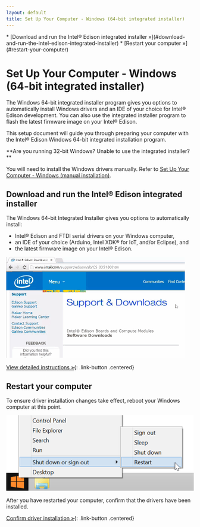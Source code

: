 ```yaml
---
layout: default
title: Set Up Your Computer - Windows (64-bit integrated installer)
---
```


<div id="toc" markdown="1">
* [Download and run the Intel® Edison integrated installer »](#download-and-run-the-intel-edison-integrated-installer)
* [Restart your computer »](#restart-your-computer)
</div>

# Set Up Your Computer - Windows (64-bit integrated installer)

The Windows 64-bit integrated installer program gives you options to automatically install Windows drivers and an IDE of your choice for Intel® Edison development. You can also use the integrated installer program to flash the latest firmware image on your Intel® Edison.

This setup document will guide you through preparing your computer with the Intel® Edison Windows 64-bit integrated installation program.

<div class="callout info" markdown="1">
**Are you running 32-bit Windows? Unable to use the integrated installer?**

You will need to install the Windows drivers manually. Refer to [Set Up Your Computer - Windows (manual installation)](index.html). 
</div>

<!-- <div class="related-videos" class="callout video">
[Intel Edison: Set Up Your Computer - Windows Integrated Installer (preview video)](https://drive.google.com/open?id=0B6gHgawzKtxCejNuYjc3a216X3M&authuser=0)
</div> -->


## Download and run the Intel® Edison integrated installer

<div class="tldr" markdown="1">
The Windows 64-bit Integrated Installer gives you options to automatically install:

* Intel® Edison and FTDI serial drivers on your Windows computer,
* an IDE of your choice (Arduino, Intel XDK® for IoT, and/or Eclipse), and
* the latest firmware image on your Intel® Edison.
</div>

[![Animated gif: installing Intel® Edison drivers using integrated installer](images/install_integrated_installer-animated.gif)](details-install_integrated_installer.html)

[View detailed instructions »](details-install_integrated_installer.html){: .link-button .centered}


## Restart your computer

<div class="tldr" markdown="1">
To ensure driver installation changes take effect, reboot your Windows computer at this point.
</div>

![Choose Restart from the Windows Start menu](images/restart_windows.png)


<div id="next-steps" class="callout goto" markdown="1">
After you have restarted your computer, confirm that the drivers have been installed.

[Confirm driver installation »](index-confirm_drivers.html){: .link-button .centered}
</div>

